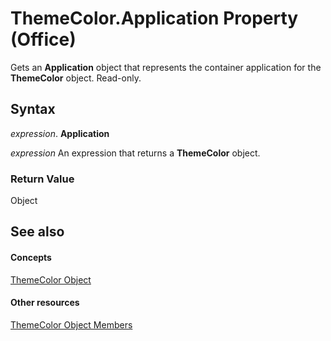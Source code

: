 
# ThemeColor.Application Property (Office)

Gets an  **Application** object that represents the container application for the **ThemeColor** object. Read-only.


## Syntax

 _expression_. **Application**

 _expression_ An expression that returns a **ThemeColor** object.


### Return Value

Object


## See also


#### Concepts


[ThemeColor Object](357605ea-247d-b151-0286-4e2413658c3f.md)
#### Other resources


[ThemeColor Object Members](88735add-61c1-34e4-fa95-3f028e97aa87.md)
